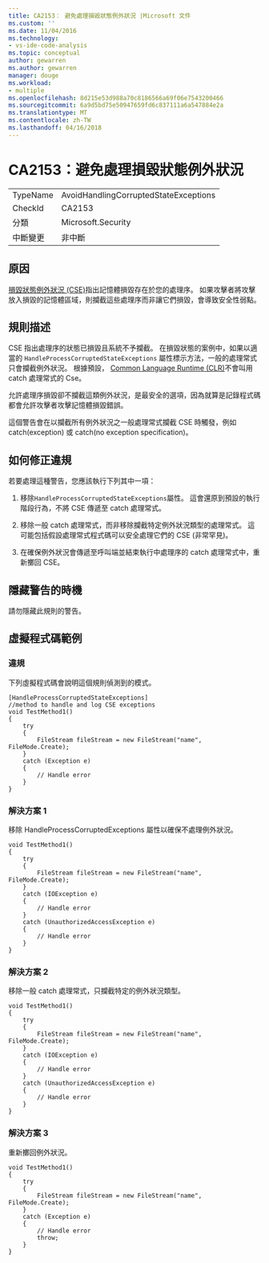 ```yaml
---
title: CA2153： 避免處理損毀狀態例外狀況 |Microsoft 文件
ms.custom: ''
ms.date: 11/04/2016
ms.technology:
- vs-ide-code-analysis
ms.topic: conceptual
author: gewarren
ms.author: gewarren
manager: douge
ms.workload:
- multiple
ms.openlocfilehash: 8d215e53d988a70c8186566a69f06e7543200466
ms.sourcegitcommit: 6a9d5bd75e50947659fd6c837111a6a547884e2a
ms.translationtype: MT
ms.contentlocale: zh-TW
ms.lasthandoff: 04/16/2018
---
```

# <a name="ca2153-avoid-handling-corrupted-state-exceptions"></a>CA2153：避免處理損毀狀態例外狀況

|||  
|-|-|  
|TypeName|AvoidHandlingCorruptedStateExceptions|  
|CheckId|CA2153|  
|分類|Microsoft.Security|  
|中斷變更|非中斷|  

## <a name="cause"></a>原因

[損毀狀態例外狀況 (CSE)](https://msdn.microsoft.com/magazine/dd419661.aspx)指出記憶體損毀存在於您的處理序。 如果攻擊者將攻擊放入損毀的記憶體區域，則攔截這些處理序而非讓它們損毀，會導致安全性弱點。
  
## <a name="rule-description"></a>規則描述  
 CSE 指出處理序的狀態已損毀且系統不予攔截。 在損毀狀態的案例中，如果以適當的 `HandleProcessCorruptedStateExceptions` 屬性標示方法，一般的處理常式只會攔截例外狀況。 根據預設， [Common Language Runtime (CLR)](/dotnet/standard/clr)不會叫用 catch 處理常式的 Cse。  
  
 允許處理序損毀卻不攔截這類例外狀況，是最安全的選項，因為就算是記錄程式碼都會允許攻擊者攻擊記憶體損毀錯誤。  
  
 這個警告會在以攔截所有例外狀況之一般處理常式攔截 CSE 時觸發，例如 catch(exception) 或 catch(no exception specification)。  
  
## <a name="how-to-fix-violations"></a>如何修正違規  
 若要處理這種警告，您應該執行下列其中一項：  
  
 1. 移除`HandleProcessCorruptedStateExceptions`屬性。 這會還原到預設的執行階段行為，不將 CSE 傳遞至 catch 處理常式。  
  
 2. 移除一般 catch 處理常式，而非移除攔截特定例外狀況類型的處理常式。  這可能包括假設處理常式程式碼可以安全處理它們的 CSE (非常罕見)。  
  
 3. 在確保例外狀況會傳遞至呼叫端並結束執行中處理序的 catch 處理常式中，重新擲回 CSE。  
  
## <a name="when-to-suppress-warnings"></a>隱藏警告的時機  
 請勿隱藏此規則的警告。  
  
## <a name="pseudo-code-example"></a>虛擬程式碼範例  
  
### <a name="violation"></a>違規  
 下列虛擬程式碼會說明這個規則偵測到的模式。  
  
```  
[HandleProcessCorruptedStateExceptions]   
//method to handle and log CSE exceptions   
void TestMethod1()   
{   
    try  
    {  
        FileStream fileStream = new FileStream("name", FileMode.Create);  
    }    
    catch (Exception e)  
    {  
        // Handle error  
    }  
}  
```  
  
### <a name="solution-1"></a>解決方案 1  
 移除 HandleProcessCorruptedExceptions 屬性以確保不處理例外狀況。  
  
```  
void TestMethod1()   
{   
    try  
    {  
        FileStream fileStream = new FileStream("name", FileMode.Create);  
    }    
    catch (IOException e)  
    {  
        // Handle error  
    }  
    catch (UnauthorizedAccessException e)  
    {  
        // Handle error  
    }  
}  
```  
  
### <a name="solution-2"></a>解決方案 2  
 移除一般 catch 處理常式，只攔截特定的例外狀況類型。  
  
```  
void TestMethod1()   
{   
    try  
    {  
        FileStream fileStream = new FileStream("name", FileMode.Create);  
    }    
    catch (IOException e)  
    {  
        // Handle error  
    }  
    catch (UnauthorizedAccessException e)  
    {  
        // Handle error  
    }  
}  
```  
  
### <a name="solution-3"></a>解決方案 3  
 重新擲回例外狀況。  
  
```  
void TestMethod1()   
{   
    try  
    {  
        FileStream fileStream = new FileStream("name", FileMode.Create);  
    }    
    catch (Exception e)  
    {  
        // Handle error  
        throw;  
    }  
}  
```